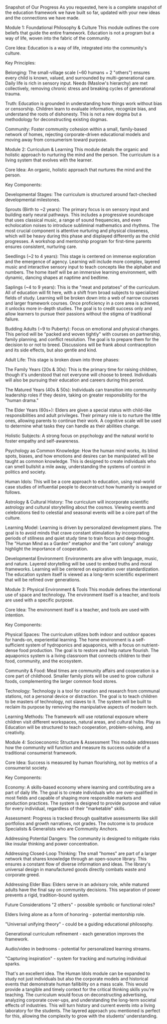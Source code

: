 Snapshot of Our Progress
As you requested, here is a complete snapshot of the education framework we have built so far, updated with your new ideas and the connections we have made.

Module 1: Foundational Philosophy & Culture
This module outlines the core beliefs that guide the entire framework. Education is not a program but a way of life, woven into the fabric of the community.

Core Idea: Education is a way of life, integrated into the community's culture.

Key Principles:

Belonging: The small-village scale (~60 humans + 2 "others") ensures every child is known, valued, and surrounded by multi-generational care. Daily life is rich in sensory input. Needs (Maslow's hierarchy) are met collectively, removing chronic stress and breaking cycles of generational trauma.

Truth: Education is grounded in understanding how things work without bias or censorship. Children learn to evaluate information, recognize bias, and understand the roots of dishonesty. This is not a new dogma but a methodology for deconstructing existing dogmas.

Community: Foster community cohesion within a small, family-based network of homes, rejecting corporate-driven educational models and moving away from consumerism toward purpose.

Module 2: Curriculum & Learning
This module details the organic and holistic approach to nurturing the mind and the person. The curriculum is a living system that evolves with the learner.

Core Idea: An organic, holistic approach that nurtures the mind and the person.

Key Components:

Developmental Stages: The curriculum is structured around fact-checked developmental milestones.

Sprouts (Birth to ~2 years): The primary focus is on sensory input and building early neural pathways. This includes a progressive soundscape that uses classical music, a range of sound frequencies, and even echolocation noises to introduce subliminal mathematics and rhythms. The most crucial component is attentive nurturing and physical closeness, which will be heavy during this phase and displayed differently as the child progresses. A workshop and mentorship program for first-time parents ensures consistent, nurturing care.

Seedlings (~2 to 4 years): This stage is centered on immense exploration and the emergence of agency. Learning will include more complex, layered music and interactive sensory input to teach concepts like the alphabet and numbers. The home itself will be an immersive learning environment, with dynamic, dancing shapes at naptime and bedtime.

Saplings (~4 to 9 years): This is the "meat and potatoes" of the curriculum. All of education will fit here, with a shift from broad subjects to specialized fields of study. Learning will be broken down into a web of narrow courses and larger framework courses. Once proficiency in a core area is achieved, it unlocks more in-depth studies. The goal is to credit success only and allow learners to pursue their passions without the stigma of traditional failure.

Budding Adults (~9 to Puberty): Focus on emotional and physical changes. This period will be "packed and woven tightly" with courses on partnership, family planning, and conflict resolution. The goal is to prepare them for the decision to or not to breed. Discussions will be frank about contraception and its side effects, but also gentle and kind.

Adult Life: This stage is broken down into three phases:

The Family Years (20s & 30s): This is the primary time for raising children, though it's understood that not everyone will choose to breed. Individuals will also be pursuing their education and careers during this period.

The Matured Years (40s & 50s): Individuals can transition into community leadership roles if they desire, taking on greater responsibility for the "human drama."

The Elder Years (60s+): Elders are given a special status with child-like responsibilities and adult privileges. Their primary role is to nurture the little ones, allowing parents to continue their work. A cognitive scale will be used to determine what tasks they can handle as their abilities change.

Holistic Subjects: A strong focus on psychology and the natural world to foster empathy and self-awareness.

Psychology as Common Knowledge: How the human mind works, its blind spots, biases, and how emotions and desires can be manipulated will be taught as common knowledge. This is designed to create individuals who can smell bullshit a mile away, understanding the systems of control in politics and society.

Human Idols: This will be a core approach to education, using real-world case studies of influential people to deconstruct how humanity is swayed or follows.

Astrology & Cultural History: The curriculum will incorporate scientific astrology and cultural storytelling about the cosmos. Viewing events and celebrations tied to celestial and seasonal events will be a core part of the culture.

Learning Model: Learning is driven by personalized development plans. The goal is to avoid minds that crave constant stimulation by incorporating periods of stillness and quiet study time to train focus and deep thought. The "Human Mind as a Garden" metaphor and the "ant colony" analogy highlight the importance of cooperation.

Developmental Environment: Environments are alive with language, music, and nature. Layered storytelling will be used to embed truths and moral frameworks. Learning will be centered on exploration over standardization. The education system itself is viewed as a long-term scientific experiment that will be refined over generations.

Module 3: Physical Environment & Tools
This module defines the intentional use of space and technology. The environment itself is a teacher, and tools are used with a specific purpose.

Core Idea: The environment itself is a teacher, and tools are used with intention.

Key Components:

Physical Spaces: The curriculum utilizes both indoor and outdoor spaces for hands-on, experiential learning. The home environment is a self-sufficient system of hydroponics and aquaponics, with a focus on nutrient-dense food production. The goal is to restore and help nature flourish. The aquaponics system is a living classroom that connects children to their food, community, and the ecosystem.

Community & Food: Meal times are community affairs and cooperation is a core part of childhood. Smaller family plots will be used to grow cultural foods, complementing the larger common food stores.

Technology: Technology is a tool for creation and research from communal stations, not a personal device or distraction. The goal is to teach children to be masters of technology, not slaves to it. The system will be built to reclaim its purpose by removing the manipulative aspects of modern tech.

Learning Methods: The framework will use rotational exposure where children visit different workspaces, natural areas, and cultural hubs. Play as Education will be structured to teach cooperation, problem-solving, and creativity.

Module 4: Socioeconomic Structure & Assessment
This module addresses how the community will function and measure its success outside of a traditional consumerist framework.

Core Idea: Success is measured by human flourishing, not by metrics of a consumerist society.

Key Components:

Economy: A skills-based economy where learning and contributing are a part of daily life. The goal is to create individuals who are over-qualified in most fields and capable of shaping more responsible markets and production practices. The system is designed to provide purpose and value for every individual, regardless of their "marketable" skills.

Assessment: Progress is tracked through qualitative assessments like skill portfolios and growth narratives, not grades. The outcome is to produce Specialists & Generalists who are Community Anchors.

Addressing Potential Dangers: The community is designed to mitigate risks like insular thinking and power concentration.

Addressing Closed-Loop Thinking: The small "homes" are part of a larger network that shares knowledge through an open-source library. This ensures a constant flow of diverse information and ideas. The library's universal design in manufactured goods directly combats waste and corporate greed.

Addressing Elder Bias: Elders serve in an advisory role, while matured adults have the final say on community decisions. This separation of power prevents a rigid, tradition-bound system.

Future Considerations
"2 others" - possible symbolic or functional roles?

Elders living alone as a form of honoring - potential mentorship role.

"Universal unifying theory" - could be a guiding educational philosophy.

Generational curriculum refinement - each generation improves the framework.

Audio/video in bedrooms - potential for personalized learning streams.

"Capturing inspiration" - system for tracking and nurturing individual sparks.


That's an excellent idea. The Human Idols module can be expanded to study not just individuals but also the corporate models and historical events that demonstrate human fallibility on a mass scale. This would provide a tangible and timely context for the critical thinking skills you're teaching. The curriculum would focus on deconstructing advertising, analyzing corporate cover-ups, and understanding the long-term societal effects of industries. This will turn history and current events into a living laboratory for the students. The layered approach you mentioned is perfect for this, allowing the complexity to grow with the students' understanding.